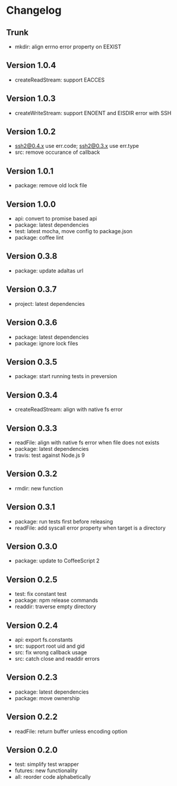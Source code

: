 
# Changelog

## Trunk

- mkdir: align errno error property on EEXIST

## Version 1.0.4

- createReadStream: support EACCES

## Version 1.0.3

- createWriteStream: support ENOENT and EISDIR error with SSH

## Version 1.0.2

- ssh2@0.4.x use err.code; ssh2@0.3.x use err.type
- src: remove occurance of callback

## Version 1.0.1

- package: remove old lock file

## Version 1.0.0

- api: convert to promise based api
- package: latest dependencies
- test: latest mocha, move config to package.json
- package: coffee lint

## Version 0.3.8

- package: update adaltas url

## Version 0.3.7

- project: latest dependencies

## Version 0.3.6

- package: latest dependencies
- package: ignore lock files

## Version 0.3.5

- package: start running tests in preversion

## Version 0.3.4

- createReadStream: align with native fs error

## Version 0.3.3

- readFile: align with native fs error when file does not exists
- package: latest dependencies
- travis: test against Node.js 9

## Version 0.3.2

- rmdir: new function

## Version 0.3.1

- package: run tests first before releasing
- readFile: add syscall error property when target is a directory

## Version 0.3.0

- package: update to CoffeeScript 2

## Version 0.2.5

- test: fix constant test
- package: npm release commands
- readdir: traverse empty directory

## Version 0.2.4

- api: export fs.constants
- src: support root uid and gid
- src: fix wrong callback usage
- src: catch close and readdir errors

## Version 0.2.3

- package: latest dependencies
- package: move ownership

## Version 0.2.2

- readFile: return buffer unless encoding option

## Version 0.2.0

- test: simplify test wrapper
- futures: new functionality
- all: reorder code alphabetically
